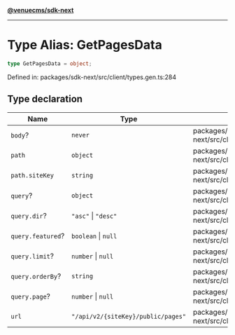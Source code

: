 [**@venuecms/sdk-next**](../Index.md)

***

# Type Alias: GetPagesData

```ts
type GetPagesData = object;
```

Defined in: packages/sdk-next/src/client/types.gen.ts:284

## Type declaration

| Name | Type | Defined in |
| ------ | ------ | ------ |
| <a id="body"></a> `body`? | `never` | packages/sdk-next/src/client/types.gen.ts:285 |
| <a id="path"></a> `path` | `object` | packages/sdk-next/src/client/types.gen.ts:286 |
| `path.siteKey` | `string` | packages/sdk-next/src/client/types.gen.ts:287 |
| <a id="query"></a> `query`? | `object` | packages/sdk-next/src/client/types.gen.ts:289 |
| `query.dir`? | `"asc"` \| `"desc"` | packages/sdk-next/src/client/types.gen.ts:293 |
| `query.featured`? | `boolean` \| `null` | packages/sdk-next/src/client/types.gen.ts:294 |
| `query.limit`? | `number` \| `null` | packages/sdk-next/src/client/types.gen.ts:290 |
| `query.orderBy`? | `string` | packages/sdk-next/src/client/types.gen.ts:292 |
| `query.page`? | `number` \| `null` | packages/sdk-next/src/client/types.gen.ts:291 |
| <a id="url"></a> `url` | `"/api/v2/{siteKey}/public/pages"` | packages/sdk-next/src/client/types.gen.ts:296 |
